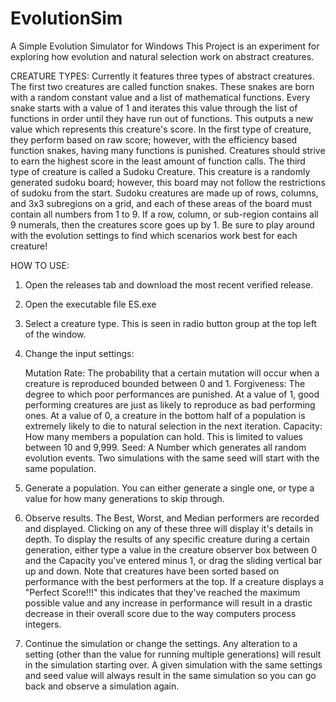 # EvolutionSim
A Simple Evolution Simulator for Windows
This Project is an experiment for exploring how evolution and natural selection work on abstract creatures.


CREATURE TYPES:
Currently it features three types of abstract creatures.
The first two creatures are called function snakes.
These snakes are born with a random constant value and a list of mathematical functions. 
Every snake starts with a value of 1 and iterates this value through the list of functions
in order until they have run out of functions. This outputs a new value which represents
this creature's score. In the first type of creature, they perform based on raw score;
however, with the efficiency based function snakes, having many functions is punished. 
Creatures should strive to earn the highest score in the least amount of function calls.
The third type of creature is called a Sudoku Creature. This creature is a randomly
generated sudoku board; however, this board may not follow the restrictions of sudoku
from the start. Sudoku creatures are made up of rows, columns, and 3x3 subregions on a
grid, and each of these areas of the board must contain all numbers from 1 to 9. If a
row, column, or sub-region contains all 9 numerals, then the creatures score goes up by 1. 
Be sure to play around with the evolution settings to find which scenarios work best 
for each creature!

HOW TO USE:
1. Open the releases tab and download the most recent verified release.

2. Open the executable file ES.exe

3. Select a creature type. This is seen in radio button group at the top left of the window.

4. Change the input settings:

    Mutation Rate: The probability that a certain mutation will occur when a creature is reproduced
        bounded between 0 and 1.
    Forgiveness: The degree to which poor performances are punished. At a value of 1, good performing
        creatures are just as likely to reproduce as bad performing ones. At a value of 0, a creature
        in the bottom half of a population is extremely likely to die to natural selection in the next
        iteration.
    Capacity: How many members a population can hold. This is limited to values between 10 and 9,999.
    Seed: A Number which generates all random evolution events. Two simulations with the same seed will
      start with the same population.
      
5. Generate a population. You can either generate a single one, or type a value for how many
    generations to skip through.
    
6. Observe results. The Best, Worst, and Median performers are recorded and displayed. Clicking
    on any of these three will display it's details in depth. To display the results of any specific 
    creature during a certain generation, either type a value in the creature observer box between 0 
    and the Capacity you've entered minus 1, or drag the sliding vertical bar up and down. Note that 
    creatures have been sorted based on performance with the best performers at the top. If a creature 
    displays a "Perfect Score!!!" this indicates that they've reached the maximum possible value and 
    any increase in performance will result in a drastic decrease in their overall score due to the 
    way computers process integers.
    
7. Continue the simulation or change the settings. Any alteration to a setting (other than the
    value for running multiple generations) will result in the simulation starting over. A given
    simulation with the same settings and seed value will always result in the same simulation so you
    can go back and observe a simulation again.
